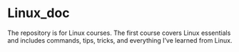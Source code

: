 # Linux_doc
The repository is for Linux courses. The first course covers Linux essentials and includes commands, tips, tricks, and everything I’ve learned from Linux.
